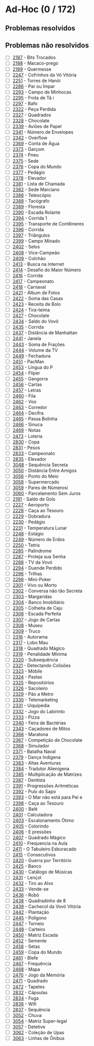 # Ad-Hoc (0 / 172)



## Problemas resolvidos



## Problemas não resolvidos
- [ ]  [2187](https://www.beecrowd.com.br/judge/pt/problems/view/2187) - Bits Trocados
- [ ]  [2188](https://www.beecrowd.com.br/judge/pt/problems/view/2188) - Macaco-prego
- [ ]  [2189](https://www.beecrowd.com.br/judge/pt/problems/view/2189) - Quermesse
- [ ]  [2247](https://www.beecrowd.com.br/judge/pt/problems/view/2247) - Cofrinhos da Vó Vitória
- [ ]  [2251](https://www.beecrowd.com.br/judge/pt/problems/view/2251) - Torres de Hanói
- [ ]  [2286](https://www.beecrowd.com.br/judge/pt/problems/view/2286) - Par ou Ímpar
- [ ]  [2293](https://www.beecrowd.com.br/judge/pt/problems/view/2293) - Campo de Minhocas
- [ ]  [2295](https://www.beecrowd.com.br/judge/pt/problems/view/2295) - Frota de Tá i
- [ ]  [2297](https://www.beecrowd.com.br/judge/pt/problems/view/2297) - Bafo
- [ ]  [2322](https://www.beecrowd.com.br/judge/pt/problems/view/2322) - Peça Perdida
- [ ]  [2327](https://www.beecrowd.com.br/judge/pt/problems/view/2327) - Quadrados
- [ ]  [2328](https://www.beecrowd.com.br/judge/pt/problems/view/2328) - Chocolate
- [ ]  [2339](https://www.beecrowd.com.br/judge/pt/problems/view/2339) - Aviões de Papel
- [ ]  [2341](https://www.beecrowd.com.br/judge/pt/problems/view/2341) - Número de Envelopes
- [ ]  [2342](https://www.beecrowd.com.br/judge/pt/problems/view/2342) - Overflow
- [ ]  [2369](https://www.beecrowd.com.br/judge/pt/problems/view/2369) - Conta de Água
- [ ]  [2373](https://www.beecrowd.com.br/judge/pt/problems/view/2373) - Garçom
- [ ]  [2374](https://www.beecrowd.com.br/judge/pt/problems/view/2374) - Pneu
- [ ]  [2375](https://www.beecrowd.com.br/judge/pt/problems/view/2375) - Sede 
- [ ]  [2376](https://www.beecrowd.com.br/judge/pt/problems/view/2376) - Copa do Mundo
- [ ]  [2377](https://www.beecrowd.com.br/judge/pt/problems/view/2377) - Pedágio
- [ ]  [2378](https://www.beecrowd.com.br/judge/pt/problems/view/2378) - Elevador
- [ ]  [2381](https://www.beecrowd.com.br/judge/pt/problems/view/2381) - Lista de Chamada
- [ ]  [2382](https://www.beecrowd.com.br/judge/pt/problems/view/2382) - Sede  Marciano
- [ ]  [2386](https://www.beecrowd.com.br/judge/pt/problems/view/2386) - Telescópio
- [ ]  [2388](https://www.beecrowd.com.br/judge/pt/problems/view/2388) - Tacógrafo
- [ ]  [2389](https://www.beecrowd.com.br/judge/pt/problems/view/2389) - Floresta
- [ ]  [2390](https://www.beecrowd.com.br/judge/pt/problems/view/2390) - Escada Rolante
- [ ]  [2394](https://www.beecrowd.com.br/judge/pt/problems/view/2394) - Corrida 1
- [ ]  [2395](https://www.beecrowd.com.br/judge/pt/problems/view/2395) - Transporte de Contêineres
- [ ]  [2396](https://www.beecrowd.com.br/judge/pt/problems/view/2396) - Corrida
- [ ]  [2397](https://www.beecrowd.com.br/judge/pt/problems/view/2397) - Triângulos
- [ ]  [2399](https://www.beecrowd.com.br/judge/pt/problems/view/2399) - Campo Minado
- [ ]  [2402](https://www.beecrowd.com.br/judge/pt/problems/view/2402) - Selos
- [ ]  [2408](https://www.beecrowd.com.br/judge/pt/problems/view/2408) - Vice-Campeão
- [ ]  [2409](https://www.beecrowd.com.br/judge/pt/problems/view/2409) - Colchão
- [ ]  [2413](https://www.beecrowd.com.br/judge/pt/problems/view/2413) - Busca na Internet
- [ ]  [2414](https://www.beecrowd.com.br/judge/pt/problems/view/2414) - Desafio do Maior Número
- [ ]  [2416](https://www.beecrowd.com.br/judge/pt/problems/view/2416) - Corrida
- [ ]  [2417](https://www.beecrowd.com.br/judge/pt/problems/view/2417) - Campeonato
- [ ]  [2418](https://www.beecrowd.com.br/judge/pt/problems/view/2418) - Carnaval
- [ ]  [2421](https://www.beecrowd.com.br/judge/pt/problems/view/2421) - Álbum de Fotos
- [ ]  [2422](https://www.beecrowd.com.br/judge/pt/problems/view/2422) - Soma das Casas
- [ ]  [2423](https://www.beecrowd.com.br/judge/pt/problems/view/2423) - Receita de Bolo
- [ ]  [2424](https://www.beecrowd.com.br/judge/pt/problems/view/2424) - Tira-teima
- [ ]  [2427](https://www.beecrowd.com.br/judge/pt/problems/view/2427) - Chocolate
- [ ]  [2434](https://www.beecrowd.com.br/judge/pt/problems/view/2434) - Saldo do Vovô
- [ ]  [2435](https://www.beecrowd.com.br/judge/pt/problems/view/2435) - Corrida
- [ ]  [2437](https://www.beecrowd.com.br/judge/pt/problems/view/2437) - Distância de Manhattan
- [ ]  [2441](https://www.beecrowd.com.br/judge/pt/problems/view/2441) - Janela
- [ ]  [2443](https://www.beecrowd.com.br/judge/pt/problems/view/2443) - Soma de Frações
- [ ]  [2444](https://www.beecrowd.com.br/judge/pt/problems/view/2444) - Volume da TV
- [ ]  [2449](https://www.beecrowd.com.br/judge/pt/problems/view/2449) - Fechadura
- [ ]  [2451](https://www.beecrowd.com.br/judge/pt/problems/view/2451) - PacMan
- [ ]  [2453](https://www.beecrowd.com.br/judge/pt/problems/view/2453) - Língua do P
- [ ]  [2454](https://www.beecrowd.com.br/judge/pt/problems/view/2454) - Flíper
- [ ]  [2455](https://www.beecrowd.com.br/judge/pt/problems/view/2455) - Gangorra
- [ ]  [2456](https://www.beecrowd.com.br/judge/pt/problems/view/2456) - Cartas
- [ ]  [2457](https://www.beecrowd.com.br/judge/pt/problems/view/2457) - Letras
- [ ]  [2460](https://www.beecrowd.com.br/judge/pt/problems/view/2460) - Fila
- [ ]  [2462](https://www.beecrowd.com.br/judge/pt/problems/view/2462) - Voo
- [ ]  [2463](https://www.beecrowd.com.br/judge/pt/problems/view/2463) - Corredor
- [ ]  [2464](https://www.beecrowd.com.br/judge/pt/problems/view/2464) - Decifra
- [ ]  [2465](https://www.beecrowd.com.br/judge/pt/problems/view/2465) - Passa Bolinha
- [ ]  [2466](https://www.beecrowd.com.br/judge/pt/problems/view/2466) - Sinuca
- [ ]  [2469](https://www.beecrowd.com.br/judge/pt/problems/view/2469) - Notas
- [ ]  [2473](https://www.beecrowd.com.br/judge/pt/problems/view/2473) - Loteria
- [ ]  [2830](https://www.beecrowd.com.br/judge/pt/problems/view/2830) - Copa
- [ ]  [2831](https://www.beecrowd.com.br/judge/pt/problems/view/2831) - Pesos
- [ ]  [2833](https://www.beecrowd.com.br/judge/pt/problems/view/2833) - Campeonato
- [ ]  [2835](https://www.beecrowd.com.br/judge/pt/problems/view/2835) - Elevador
- [ ]  [3048](https://www.beecrowd.com.br/judge/pt/problems/view/3048) - Sequência Secreta
- [ ]  [3050](https://www.beecrowd.com.br/judge/pt/problems/view/3050) - Distância Entre Amigos
- [ ]  [3056](https://www.beecrowd.com.br/judge/pt/problems/view/3056) - Ponto do Meio
- [ ]  [3058](https://www.beecrowd.com.br/judge/pt/problems/view/3058) - Supermercado
- [ ]  [3059](https://www.beecrowd.com.br/judge/pt/problems/view/3059) - Pares de Númerosi
- [ ]  [3060](https://www.beecrowd.com.br/judge/pt/problems/view/3060) - Parcelamento Sem Juros
- [ ]  [2191](https://www.beecrowd.com.br/judge/pt/problems/view/2191) - Saldo de Gols
- [ ]  [2227](https://www.beecrowd.com.br/judge/pt/problems/view/2227) - Aeroporto
- [ ]  [2228](https://www.beecrowd.com.br/judge/pt/problems/view/2228) - Caça ao Tesouro
- [ ]  [2229](https://www.beecrowd.com.br/judge/pt/problems/view/2229) - Dobradura
- [ ]  [2230](https://www.beecrowd.com.br/judge/pt/problems/view/2230) - Pedágio
- [ ]  [2231](https://www.beecrowd.com.br/judge/pt/problems/view/2231) - Temperatura Lunar
- [ ]  [2248](https://www.beecrowd.com.br/judge/pt/problems/view/2248) - Estágio
- [ ]  [2249](https://www.beecrowd.com.br/judge/pt/problems/view/2249) - Número de Erdos
- [ ]  [2250](https://www.beecrowd.com.br/judge/pt/problems/view/2250) - Tetris
- [ ]  [2285](https://www.beecrowd.com.br/judge/pt/problems/view/2285) - Palíndrome
- [ ]  [2287](https://www.beecrowd.com.br/judge/pt/problems/view/2287) - Proteja sua Senha
- [ ]  [2288](https://www.beecrowd.com.br/judge/pt/problems/view/2288) - TV da Vovó
- [ ]  [2294](https://www.beecrowd.com.br/judge/pt/problems/view/2294) - Duende Perdido
- [ ]  [2296](https://www.beecrowd.com.br/judge/pt/problems/view/2296) - Trilhas
- [ ]  [2298](https://www.beecrowd.com.br/judge/pt/problems/view/2298) - Mini-Poker
- [ ]  [2301](https://www.beecrowd.com.br/judge/pt/problems/view/2301) - Vivo ou Morto
- [ ]  [2302](https://www.beecrowd.com.br/judge/pt/problems/view/2302) - Conversa não tão Secreta
- [ ]  [2303](https://www.beecrowd.com.br/judge/pt/problems/view/2303) - Margaridas
- [ ]  [2304](https://www.beecrowd.com.br/judge/pt/problems/view/2304) - Banco Imobiliário
- [ ]  [2305](https://www.beecrowd.com.br/judge/pt/problems/view/2305) - Colheita de Caju
- [ ]  [2306](https://www.beecrowd.com.br/judge/pt/problems/view/2306) - Escada Perfeita
- [ ]  [2307](https://www.beecrowd.com.br/judge/pt/problems/view/2307) - Jogo de Cartas
- [ ]  [2308](https://www.beecrowd.com.br/judge/pt/problems/view/2308) - Museu
- [ ]  [2309](https://www.beecrowd.com.br/judge/pt/problems/view/2309) - Truco
- [ ]  [2316](https://www.beecrowd.com.br/judge/pt/problems/view/2316) - Autorama
- [ ]  [2317](https://www.beecrowd.com.br/judge/pt/problems/view/2317) - Lobo Mau
- [ ]  [2318](https://www.beecrowd.com.br/judge/pt/problems/view/2318) - Quadrado Mágico
- [ ]  [2319](https://www.beecrowd.com.br/judge/pt/problems/view/2319) - Penalidade Mínima
- [ ]  [2320](https://www.beecrowd.com.br/judge/pt/problems/view/2320) - Subsequência
- [ ]  [2321](https://www.beecrowd.com.br/judge/pt/problems/view/2321) - Detectando Colisões
- [ ]  [2323](https://www.beecrowd.com.br/judge/pt/problems/view/2323) - Móbile
- [ ]  [2324](https://www.beecrowd.com.br/judge/pt/problems/view/2324) - Pastas
- [ ]  [2325](https://www.beecrowd.com.br/judge/pt/problems/view/2325) - Repositórios
- [ ]  [2326](https://www.beecrowd.com.br/judge/pt/problems/view/2326) - Sacoleiro
- [ ]  [2329](https://www.beecrowd.com.br/judge/pt/problems/view/2329) - Pão a Metro
- [ ]  [2330](https://www.beecrowd.com.br/judge/pt/problems/view/2330) - Telemarketing
- [ ]  [2331](https://www.beecrowd.com.br/judge/pt/problems/view/2331) - Uiquipédia
- [ ]  [2332](https://www.beecrowd.com.br/judge/pt/problems/view/2332) - Jogo do Labirinto
- [ ]  [2333](https://www.beecrowd.com.br/judge/pt/problems/view/2333) - Pizza
- [ ]  [2340](https://www.beecrowd.com.br/judge/pt/problems/view/2340) - Feira de Bactérias
- [ ]  [2343](https://www.beecrowd.com.br/judge/pt/problems/view/2343) - Caçadores de Mitos
- [ ]  [2366](https://www.beecrowd.com.br/judge/pt/problems/view/2366) - Maratona
- [ ]  [2367](https://www.beecrowd.com.br/judge/pt/problems/view/2367) - Competição de Chocolate
- [ ]  [2368](https://www.beecrowd.com.br/judge/pt/problems/view/2368) - Simulador
- [ ]  [2371](https://www.beecrowd.com.br/judge/pt/problems/view/2371) - Batalha Naval
- [ ]  [2379](https://www.beecrowd.com.br/judge/pt/problems/view/2379) - Dança Indígena
- [ ]  [2383](https://www.beecrowd.com.br/judge/pt/problems/view/2383) - Altas Aventuras
- [ ]  [2384](https://www.beecrowd.com.br/judge/pt/problems/view/2384) - Tradutor Alienígena
- [ ]  [2385](https://www.beecrowd.com.br/judge/pt/problems/view/2385) - Multiplicação de Matrizes
- [ ]  [2387](https://www.beecrowd.com.br/judge/pt/problems/view/2387) - Dentista
- [ ]  [2391](https://www.beecrowd.com.br/judge/pt/problems/view/2391) - Progressões Aritméticas
- [ ]  [2392](https://www.beecrowd.com.br/judge/pt/problems/view/2392) - Pulo do Sapo
- [ ]  [2393](https://www.beecrowd.com.br/judge/pt/problems/view/2393) - O Mar não está para Pei e
- [ ]  [2398](https://www.beecrowd.com.br/judge/pt/problems/view/2398) - Caça ao Tesouro
- [ ]  [2400](https://www.beecrowd.com.br/judge/pt/problems/view/2400) - Balé
- [ ]  [2401](https://www.beecrowd.com.br/judge/pt/problems/view/2401) - Calculadora
- [ ]  [2403](https://www.beecrowd.com.br/judge/pt/problems/view/2403) - Escalonamento Ótimo
- [ ]  [2405](https://www.beecrowd.com.br/judge/pt/problems/view/2405) - Colorindo
- [ ]  [2406](https://www.beecrowd.com.br/judge/pt/problems/view/2406) - E pressões
- [ ]  [2407](https://www.beecrowd.com.br/judge/pt/problems/view/2407) - Quadrado Mágico
- [ ]  [2410](https://www.beecrowd.com.br/judge/pt/problems/view/2410) - Frequencia na Aula
- [ ]  [2411](https://www.beecrowd.com.br/judge/pt/problems/view/2411) - O Tabuleiro Esburacado
- [ ]  [2415](https://www.beecrowd.com.br/judge/pt/problems/view/2415) - Consecutivos
- [ ]  [2420](https://www.beecrowd.com.br/judge/pt/problems/view/2420) - Guerra por Território
- [ ]  [2425](https://www.beecrowd.com.br/judge/pt/problems/view/2425) - Banco
- [ ]  [2430](https://www.beecrowd.com.br/judge/pt/problems/view/2430) - Catálogo de Músicas
- [ ]  [2431](https://www.beecrowd.com.br/judge/pt/problems/view/2431) - Lençol
- [ ]  [2432](https://www.beecrowd.com.br/judge/pt/problems/view/2432) - Tiro ao Alvo
- [ ]  [2433](https://www.beecrowd.com.br/judge/pt/problems/view/2433) - Vende-se
- [ ]  [2436](https://www.beecrowd.com.br/judge/pt/problems/view/2436) - Robô
- [ ]  [2438](https://www.beecrowd.com.br/judge/pt/problems/view/2438) - Quadradinho de 8
- [ ]  [2439](https://www.beecrowd.com.br/judge/pt/problems/view/2439) - Cachecol da Vovó Vitória
- [ ]  [2442](https://www.beecrowd.com.br/judge/pt/problems/view/2442) - Plantação
- [ ]  [2445](https://www.beecrowd.com.br/judge/pt/problems/view/2445) - Polígono
- [ ]  [2447](https://www.beecrowd.com.br/judge/pt/problems/view/2447) - Torneio
- [ ]  [2448](https://www.beecrowd.com.br/judge/pt/problems/view/2448) - Carteiro
- [ ]  [2450](https://www.beecrowd.com.br/judge/pt/problems/view/2450) - Matriz Escada
- [ ]  [2452](https://www.beecrowd.com.br/judge/pt/problems/view/2452) - Semente
- [ ]  [2458](https://www.beecrowd.com.br/judge/pt/problems/view/2458) - Setas
- [ ]  [2459](https://www.beecrowd.com.br/judge/pt/problems/view/2459) - Copa do Mundo
- [ ]  [2461](https://www.beecrowd.com.br/judge/pt/problems/view/2461) - Blefe
- [ ]  [2467](https://www.beecrowd.com.br/judge/pt/problems/view/2467) - Frequência
- [ ]  [2468](https://www.beecrowd.com.br/judge/pt/problems/view/2468) - Mapa
- [ ]  [2470](https://www.beecrowd.com.br/judge/pt/problems/view/2470) - Jogo da Memória
- [ ]  [2471](https://www.beecrowd.com.br/judge/pt/problems/view/2471) - Quadrado
- [ ]  [2472](https://www.beecrowd.com.br/judge/pt/problems/view/2472) - Tapetes
- [ ]  [2832](https://www.beecrowd.com.br/judge/pt/problems/view/2832) - Cápsulas
- [ ]  [2834](https://www.beecrowd.com.br/judge/pt/problems/view/2834) - Fuga
- [ ]  [2836](https://www.beecrowd.com.br/judge/pt/problems/view/2836) - Wifi
- [ ]  [2837](https://www.beecrowd.com.br/judge/pt/problems/view/2837) - Sequência
- [ ]  [3052](https://www.beecrowd.com.br/judge/pt/problems/view/3052) - Chuva
- [ ]  [3054](https://www.beecrowd.com.br/judge/pt/problems/view/3054) - Matriz Super-legal
- [ ]  [3057](https://www.beecrowd.com.br/judge/pt/problems/view/3057) - Detetive
- [ ]  [3062](https://www.beecrowd.com.br/judge/pt/problems/view/3062) - Coleção de Upas
- [ ]  [3063](https://www.beecrowd.com.br/judge/pt/problems/view/3063) - Linhas de Ônibus